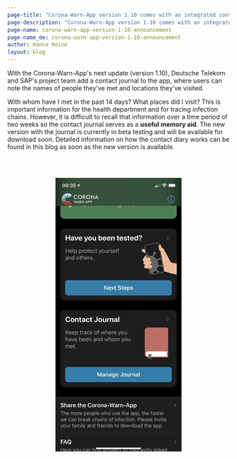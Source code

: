 ```yaml
---
page-title: "Corona-Warn-App version 1.10 comes with an integrated contact journal"
page-description: "Corona-Warn-App version 1.10 comes with an integrated contact journal"
page-name: corona-warn-app-version-1-10-announcement
page-name_de: corona-warn-app-version-1-10-announcement
author: Hanna Heine
layout: blog
---
```

 

With the Corona-Warn-App's next update (version 1.10), Deutsche Telekom and SAP's project team add a contact journal to the app, where users can note the names of people they’ve met and locations they’ve visited.
 
<!-- overview -->

With whom have I met in the past 14 days? What places did I visit? This is important information for the health department and for tracing infection chains. However, it is difficult to recall that information over a time period of two weeks so the contact journal serves as a **useful memory aid**. The new version with the journal is currently in beta testing and will be available for download soon. Detailed information on how the contact diary works can be found in this blog as soon as the new version is available.
 

<br></br>

<center> <img src="./contact-journal.jpg" title="Contact Journal" style="align: center"> </center>

